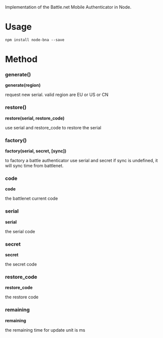 Implementation of the Battle.net Mobile Authenticator in Node.


# Usage

``
npm install node-bna --save
``

# Method

### generate()

**generate(region)**


request new serial. valid region are EU or US or CN


### restore()
**restore(serial, restore_code)**

use serial and restore_code to restore the serial 

### factory()
**factory(serial, secret, [sync])**

to factory a battle authenticator use serial and secret
if sync is undefined, it will sync time from battlenet.

### code
**code**

the battlenet current code

### serial
**serial**

the serial code 

### secret
**secret**

the secret code 

### restore_code
**restore_code**

the restore code 

### remaining
**remaining**

the remaining time for update unit is ms
